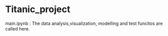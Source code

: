 # Titanic_project

main.ipynb : The data analysis,visualization, modelling and test funcitos are called here.

